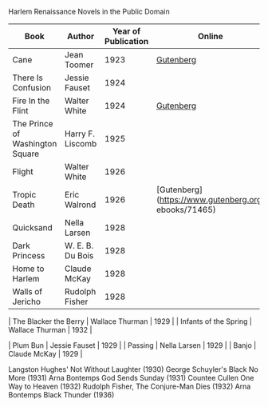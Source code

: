

Harlem Renaissance Novels in the Public Domain

| Book                          | Author            | Year of Publication | Online
|-------------------------------|-------------------|---------------------|---------------------|
| Cane                          | Jean Toomer       | 1923                | [Gutenberg](https://www.gutenberg.org/ebooks/60093) |
| There Is Confusion            | Jessie Fauset     | 1924                |
| Fire In the Flint             | Walter White      | 1924                | [Gutenberg](https://www.gutenberg.org/ebooks/69877) |
| The Prince of Washington Square | Harry F. Liscomb | 1925                |
| Flight                        | Walter White      | 1926                |
| Tropic Death                  | Eric Walrond      | 1926                | [Gutenberg](https://www.gutenberg.org/ ebooks/71465) |
| Quicksand                     | Nella Larsen      | 1928                |
| Dark Princess                 | W. E. B. Du Bois  | 1928                |
| Home to Harlem                | Claude McKay      | 1928                |
| Walls of Jericho              | Rudolph Fisher    | 1928                |

| The Blacker the Berry         | Wallace Thurman   | 1929                |
| Infants of the Spring         | Wallace Thurman   | 1932                |


| Plum Bun                      | Jessie Fauset     | 1929                |
| Passing                       | Nella Larsen      | 1929                |
| Banjo                         | Claude McKay      | 1929                |

Langston Hughes' Not Without Laughter (1930)
George Schuyler's Black No More (1931)
Arna Bontemps God Sends Sunday (1931)
Countee Cullen One Way to Heaven (1932)
Rudolph Fisher, The Conjure-Man Dies (1932)
Arna Bontemps Black Thunder (1936)

